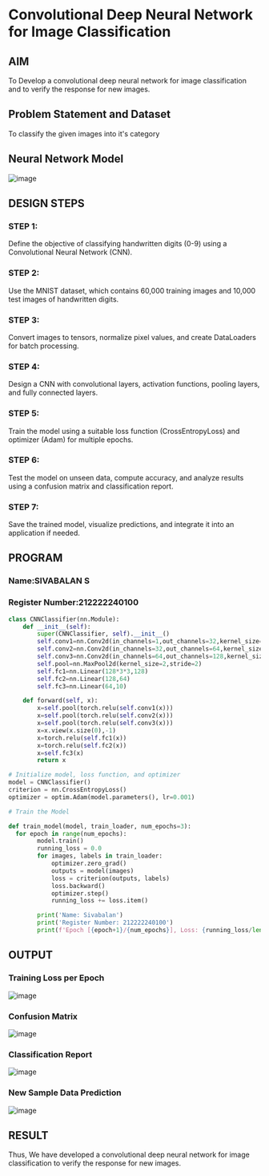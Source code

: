 # Convolutional Deep Neural Network for Image Classification

## AIM

To Develop a convolutional deep neural network for image classification and to verify the response for new images.

## Problem Statement and Dataset

To classify the given images into it's category

## Neural Network Model

![image](https://github.com/user-attachments/assets/a5c7a119-76de-4ae2-9920-ee16b53ea1bd)

## DESIGN STEPS

### STEP 1:
Define the objective of classifying handwritten digits (0-9) using a Convolutional Neural Network (CNN).

### STEP 2:
Use the MNIST dataset, which contains 60,000 training images and 10,000 test images of handwritten digits.

### STEP 3:
Convert images to tensors, normalize pixel values, and create DataLoaders for batch processing.

### STEP 4:
Design a CNN with convolutional layers, activation functions, pooling layers, and fully connected layers.

### STEP 5:
Train the model using a suitable loss function (CrossEntropyLoss) and optimizer (Adam) for multiple epochs.

### STEP 6:
Test the model on unseen data, compute accuracy, and analyze results using a confusion matrix and classification report.

### STEP 7:
Save the trained model, visualize predictions, and integrate it into an application if needed.

## PROGRAM

### Name:SIVABALAN S
### Register Number:212222240100
```python
class CNNClassifier(nn.Module):
    def __init__(self):
        super(CNNClassifier, self).__init__()
        self.conv1=nn.Conv2d(in_channels=1,out_channels=32,kernel_size=3,padding=1)
        self.conv2=nn.Conv2d(in_channels=32,out_channels=64,kernel_size=3,padding=1)
        self.conv3=nn.Conv2d(in_channels=64,out_channels=128,kernel_size=3,padding=1)
        self.pool=nn.MaxPool2d(kernel_size=2,stride=2)
        self.fc1=nn.Linear(128*3*3,128)
        self.fc2=nn.Linear(128,64)
        self.fc3=nn.Linear(64,10)

    def forward(self, x):
        x=self.pool(torch.relu(self.conv1(x)))
        x=self.pool(torch.relu(self.conv2(x)))
        x=self.pool(torch.relu(self.conv3(x)))
        x=x.view(x.size(0),-1)
        x=torch.relu(self.fc1(x))
        x=torch.relu(self.fc2(x))
        x=self.fc3(x)
        return x

```

```python
# Initialize model, loss function, and optimizer
model = CNNClassifier()
criterion = nn.CrossEntropyLoss()
optimizer = optim.Adam(model.parameters(), lr=0.001)
```

```python
# Train the Model

def train_model(model, train_loader, num_epochs=3):
  for epoch in range(num_epochs):
        model.train()
        running_loss = 0.0
        for images, labels in train_loader:
            optimizer.zero_grad()
            outputs = model(images)
            loss = criterion(outputs, labels)
            loss.backward()
            optimizer.step()
            running_loss += loss.item()

        print('Name: Sivabalan')
        print('Register Number: 212222240100')
        print(f'Epoch [{epoch+1}/{num_epochs}], Loss: {running_loss/len(train_loader):.4f}')
```

## OUTPUT
### Training Loss per Epoch

![image](https://github.com/user-attachments/assets/da599015-05e0-449f-be71-c99c40df9ec8)

### Confusion Matrix

![image](https://github.com/user-attachments/assets/cb9a8b60-09ce-4077-bb52-3a8bb3931570)

### Classification Report

![image](https://github.com/user-attachments/assets/451798db-3ad7-4ad2-a450-da1fd01ef45d)

### New Sample Data Prediction

![image](https://github.com/user-attachments/assets/e5a84508-783a-49cd-884f-1fd847f25733)

## RESULT
Thus, We have developed a convolutional deep neural network for image classification to verify the response for new images.
